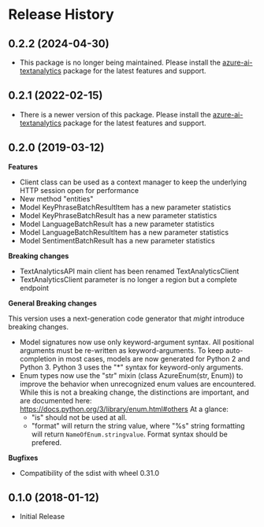 # Release History

## 0.2.2 (2024-04-30)

- This package is no longer being maintained. Please install the [azure-ai-textanalytics](https://pypi.org/project/azure-ai-textanalytics/) package for the latest features and support.

## 0.2.1 (2022-02-15)

- There is a newer version of this package. Please install the [azure-ai-textanalytics](https://pypi.org/project/azure-ai-textanalytics/) package for the latest features and support.

## 0.2.0 (2019-03-12)

**Features**

  - Client class can be used as a context manager to keep the underlying
    HTTP session open for performance
  - New method "entities"
  - Model KeyPhraseBatchResultItem has a new parameter statistics
  - Model KeyPhraseBatchResult has a new parameter statistics
  - Model LanguageBatchResult has a new parameter statistics
  - Model LanguageBatchResultItem has a new parameter statistics
  - Model SentimentBatchResult has a new parameter statistics

**Breaking changes**

  - TextAnalyticsAPI main client has been renamed TextAnalyticsClient
  - TextAnalyticsClient parameter is no longer a region but a complete
    endpoint

**General Breaking changes**

This version uses a next-generation code generator that *might*
introduce breaking changes.

  - Model signatures now use only keyword-argument syntax. All
    positional arguments must be re-written as keyword-arguments. To
    keep auto-completion in most cases, models are now generated for
    Python 2 and Python 3. Python 3 uses the "*" syntax for
    keyword-only arguments.
  - Enum types now use the "str" mixin (class AzureEnum(str, Enum)) to
    improve the behavior when unrecognized enum values are encountered.
    While this is not a breaking change, the distinctions are important,
    and are documented here:
    <https://docs.python.org/3/library/enum.html#others> At a glance:
      - "is" should not be used at all.
      - "format" will return the string value, where "%s" string
        formatting will return `NameOfEnum.stringvalue`. Format syntax
        should be prefered.

**Bugfixes**

  - Compatibility of the sdist with wheel 0.31.0

## 0.1.0 (2018-01-12)

  - Initial Release
